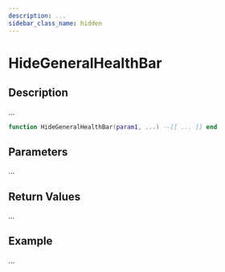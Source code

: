 ```yaml
---
description: ...
sidebar_class_name: hidden
---
```


# HideGeneralHealthBar

## Description

...

```lua
function HideGeneralHealthBar(param1, ...) --[[ ... ]] end
```

## Parameters

...

## Return Values

...

## Example

...

